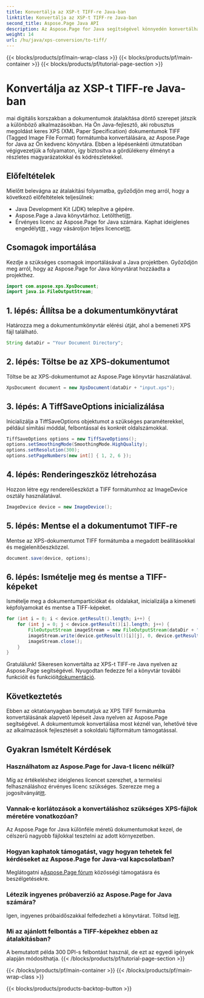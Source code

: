 ```yaml
---
title: Konvertálja az XSP-t TIFF-re Java-ban
linktitle: Konvertálja az XSP-t TIFF-re Java-ban
second_title: Aspose.Page Java API
description: Az Aspose.Page for Java segítségével könnyedén konvertálhat XPS-t TIFF formátumba. Kövesse lépésenkénti útmutatónkat a zökkenőmentes integráció érdekében. Letöltés most!
weight: 14
url: /hu/java/xps-conversion/to-tiff/
---
```


{{< blocks/products/pf/main-wrap-class >}}
{{< blocks/products/pf/main-container >}}
{{< blocks/products/pf/tutorial-page-section >}}

# Konvertálja az XSP-t TIFF-re Java-ban

mai digitális korszakban a dokumentumok átalakítása döntő szerepet játszik a különböző alkalmazásokban. Ha Ön Java-fejlesztő, aki robusztus megoldást keres XPS (XML Paper Specification) dokumentumok TIFF (Tagged Image File Format) formátumba konvertálására, az Aspose.Page for Java az Ön kedvenc könyvtára. Ebben a lépésenkénti útmutatóban végigvezetjük a folyamaton, így biztosítva a gördülékeny élményt a részletes magyarázatokkal és kódrészletekkel.
## Előfeltételek
Mielőtt belevágna az átalakítási folyamatba, győződjön meg arról, hogy a következő előfeltételek teljesülnek:
- Java Development Kit (JDK) telepítve a gépére.
-  Aspose.Page a Java könyvtárhoz. Letöltheti[itt](https://releases.aspose.com/page/java/).
-  Érvényes licenc az Aspose.Page for Java számára. Kaphat ideiglenes engedélyt[itt](https://purchase.aspose.com/temporary-license/) , vagy vásároljon teljes licencet[itt](https://purchase.aspose.com/buy).
## Csomagok importálása
Kezdje a szükséges csomagok importálásával a Java projektben. Győződjön meg arról, hogy az Aspose.Page for Java könyvtárat hozzáadta a projekthez.
```java
import com.aspose.xps.XpsDocument;
import java.io.FileOutputStream;
```
## 1. lépés: Állítsa be a dokumentumkönyvtárat
Határozza meg a dokumentumkönyvtár elérési útját, ahol a bemeneti XPS fájl található.
```java
String dataDir = "Your Document Directory";
```
## 2. lépés: Töltse be az XPS-dokumentumot
Töltse be az XPS-dokumentumot az Aspose.Page könyvtár használatával.
```java
XpsDocument document = new XpsDocument(dataDir + "input.xps");
```
## 3. lépés: A TiffSaveOptions inicializálása
Inicializálja a TiffSaveOptions objektumot a szükséges paraméterekkel, például simítási móddal, felbontással és konkrét oldalszámokkal.
```java
TiffSaveOptions options = new TiffSaveOptions();
options.setSmoothingMode(SmoothingMode.HighQuality);
options.setResolution(300);
options.setPageNumbers(new int[] { 1, 2, 6 });
```
## 4. lépés: Renderingeszköz létrehozása
Hozzon létre egy renderelőeszközt a TIFF formátumhoz az ImageDevice osztály használatával.
```java
ImageDevice device = new ImageDevice();
```
## 5. lépés: Mentse el a dokumentumot TIFF-re
Mentse az XPS-dokumentumot TIFF formátumba a megadott beállításokkal és megjelenítőeszközzel.
```java
document.save(device, options);
```
## 6. lépés: Ismételje meg és mentse a TIFF-képeket
Ismételje meg a dokumentumpartíciókat és oldalakat, inicializálja a kimeneti képfolyamokat és mentse a TIFF-képeket.
```java
for (int i = 0; i < device.getResult().length; i++) {
    for (int j = 0; j < device.getResult()[i].length; j++) {
        FileOutputStream imageStream = new FileOutputStream(dataDir + "XPStoTIFF" + "_" + (i + 1) + "_" + (j + 1) + ".tif");
        imageStream.write(device.getResult()[i][j], 0, device.getResult()[i][j].length);
        imageStream.close();
    }
}
```
 Gratulálunk! Sikeresen konvertálta az XPS-t TIFF-re Java nyelven az Aspose.Page segítségével. Nyugodtan fedezze fel a könyvtár további funkcióit és funkcióit[dokumentáció](https://reference.aspose.com/page/java/).
## Következtetés
Ebben az oktatóanyagban bemutatjuk az XPS TIFF formátumba konvertálásának alapvető lépéseit Java nyelven az Aspose.Page segítségével. A dokumentumok konvertálása most kéznél van, lehetővé téve az alkalmazások fejlesztését a sokoldalú fájlformátum támogatással.
## Gyakran Ismételt Kérdések
### Használhatom az Aspose.Page for Java-t licenc nélkül?
 Míg az értékeléshez ideiglenes licencet szerezhet, a termelési felhasználáshoz érvényes licenc szükséges. Szerezze meg a jogosítványát[itt](https://purchase.aspose.com/buy).
### Vannak-e korlátozások a konvertáláshoz szükséges XPS-fájlok méretére vonatkozóan?
Az Aspose.Page for Java különféle méretű dokumentumokat kezel, de célszerű nagyobb fájlokkal tesztelni az adott környezetben.
### Hogyan kaphatok támogatást, vagy hogyan tehetek fel kérdéseket az Aspose.Page for Java-val kapcsolatban?
 Meglátogatni a[Aspose.Page fórum](https://forum.aspose.com/c/page/39) közösségi támogatásra és beszélgetésekre.
### Létezik ingyenes próbaverzió az Aspose.Page for Java számára?
 Igen, ingyenes próbaidőszakkal felfedezheti a könyvtárat. Töltsd le[itt](https://releases.aspose.com/).
### Mi az ajánlott felbontás a TIFF-képekhez ebben az átalakításban?
A bemutatott példa 300 DPI-s felbontást használ, de ezt az egyedi igények alapján módosíthatja.
{{< /blocks/products/pf/tutorial-page-section >}}

{{< /blocks/products/pf/main-container >}}
{{< /blocks/products/pf/main-wrap-class >}}

{{< blocks/products/products-backtop-button >}}
